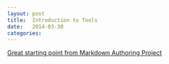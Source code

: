 ```yaml
---
layout: post
title:  Introduction to Tools
date:   2014-03-30 
categories: 
---
```


[Great starting point from Markdown Authoring Project](https://github.com/scholmd/scholmd/wiki/Tools-to-support-your-markdown-authoring) 

